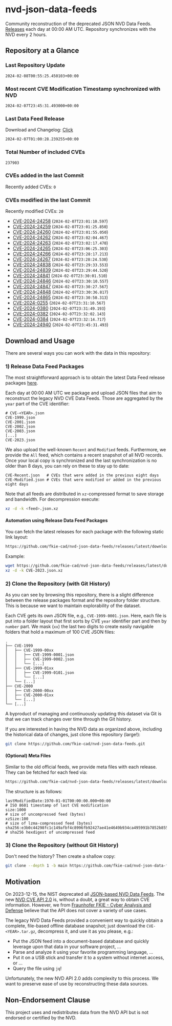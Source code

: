 # nvd-json-data-feeds

Community reconstruction of the deprecated JSON NVD Data Feeds. 
[Releases](https://github.com/fkie-cad/nvd-json-data-feeds/releases/latest) each day at 00:00 AM UTC.
Repository synchronizes with the NVD every 2 hours.

## Repository at a Glance

### Last Repository Update

```plain
2024-02-08T00:55:25.450103+00:00
```

### Most recent CVE Modification Timestamp synchronized with NVD

```plain
2024-02-07T23:45:31.493000+00:00
```

### Last Data Feed Release

Download and Changelog: [Click](https://github.com/fkie-cad/nvd-json-data-feeds/releases/latest)

```plain
2024-02-07T01:00:28.239255+00:00
```

### Total Number of included CVEs

```plain
237903
```

### CVEs added in the last Commit

Recently added CVEs: `0`



### CVEs modified in the last Commit

Recently modified CVEs: `20`

* [CVE-2024-24258](CVE-2024/CVE-2024-242xx/CVE-2024-24258.json) (`2024-02-07T23:01:10.597`)
* [CVE-2024-24259](CVE-2024/CVE-2024-242xx/CVE-2024-24259.json) (`2024-02-07T23:01:25.850`)
* [CVE-2024-24260](CVE-2024/CVE-2024-242xx/CVE-2024-24260.json) (`2024-02-07T23:01:55.050`)
* [CVE-2024-24262](CVE-2024/CVE-2024-242xx/CVE-2024-24262.json) (`2024-02-07T23:02:04.467`)
* [CVE-2024-24263](CVE-2024/CVE-2024-242xx/CVE-2024-24263.json) (`2024-02-07T23:02:17.470`)
* [CVE-2024-24265](CVE-2024/CVE-2024-242xx/CVE-2024-24265.json) (`2024-02-07T23:06:25.303`)
* [CVE-2024-24266](CVE-2024/CVE-2024-242xx/CVE-2024-24266.json) (`2024-02-07T23:28:17.213`)
* [CVE-2024-24267](CVE-2024/CVE-2024-242xx/CVE-2024-24267.json) (`2024-02-07T23:28:24.530`)
* [CVE-2024-24838](CVE-2024/CVE-2024-248xx/CVE-2024-24838.json) (`2024-02-07T23:29:33.553`)
* [CVE-2024-24839](CVE-2024/CVE-2024-248xx/CVE-2024-24839.json) (`2024-02-07T23:29:44.520`)
* [CVE-2024-24841](CVE-2024/CVE-2024-248xx/CVE-2024-24841.json) (`2024-02-07T23:30:01.510`)
* [CVE-2024-24846](CVE-2024/CVE-2024-248xx/CVE-2024-24846.json) (`2024-02-07T23:30:10.557`)
* [CVE-2024-24847](CVE-2024/CVE-2024-248xx/CVE-2024-24847.json) (`2024-02-07T23:30:27.567`)
* [CVE-2024-24848](CVE-2024/CVE-2024-248xx/CVE-2024-24848.json) (`2024-02-07T23:30:36.817`)
* [CVE-2024-24865](CVE-2024/CVE-2024-248xx/CVE-2024-24865.json) (`2024-02-07T23:30:50.313`)
* [CVE-2024-0255](CVE-2024/CVE-2024-02xx/CVE-2024-0255.json) (`2024-02-07T23:31:10.567`)
* [CVE-2024-0380](CVE-2024/CVE-2024-03xx/CVE-2024-0380.json) (`2024-02-07T23:31:49.193`)
* [CVE-2024-0382](CVE-2024/CVE-2024-03xx/CVE-2024-0382.json) (`2024-02-07T23:32:02.143`)
* [CVE-2024-0384](CVE-2024/CVE-2024-03xx/CVE-2024-0384.json) (`2024-02-07T23:32:14.717`)
* [CVE-2024-24940](CVE-2024/CVE-2024-249xx/CVE-2024-24940.json) (`2024-02-07T23:45:31.493`)


## Download and Usage

There are several ways you can work with the data in this repository:

### 1) Release Data Feed Packages

The most straightforward approach is to obtain the latest Data Feed release packages [here](https://github.com/fkie-cad/nvd-json-data-feeds/releases/latest).

Each day at 00:00 AM UTC we package and upload JSON files that aim to reconstruct the legacy NVD CVE Data Feeds.
Those are aggregated by the `year` part of the CVE identifier:

```
# CVE-<YEAR>.json
CVE-1999.json
CVE-2001.json
CVE-2002.json
CVE-2003.json
[...]
CVE-2023.json
```

We also upload the well-known `Recent` and `Modified` feeds.
Furthermore, we provide the `All` feed, which contains a recent snapshot of all NVD records.
Once your local copy is synchronized and the last synchronization is no older than 8 days, you can rely on these to stay up to date:

```plain
CVE-Recent.json   # CVEs that were added in the previous eight days
CVE-Modified.json # CVEs that were modified or added in the previous eight days
```

Note that all feeds are distributed in `xz`-compressed format to save storage and bandwidth.
For decompression execute:

```sh
xz -d -k <feed>.json.xz
```


#### Automation using Release Data Feed Packages

You can fetch the latest releases for each package with the following static link layout:

```sh
https://github.com/fkie-cad/nvd-json-data-feeds/releases/latest/download/CVE-<YEAR>.json.xz
```

Example:

```sh
wget https://github.com/fkie-cad/nvd-json-data-feeds/releases/latest/download/CVE-2023.json.xz
xz -d -k CVE-2023.json.xz
```



### 2) Clone the Repository (with Git History)

As you can see by browsing this repository, there is a slight difference between the release packages format and the repository folder structure.
This is because we want to maintain explorability of the dataset.

Each CVE gets its own JSON file, e.g., `CVE-1999-0001.json`.
Here, each file is put into a folder layout that first sorts by CVE `year` identifier part and then by `number` part.
We mask (`xx`) the last two digits to create easily navigable folders that hold a maximum of 100 CVE JSON files:

```plain
.
├── CVE-1999
│   ├── CVE-1999-00xx
│   │   ├── CVE-1999-0001.json
│   │   ├── CVE-1999-0002.json
│   │   └── [...]
│   ├── CVE-1999-01xx
│   │   ├── CVE-1999-0101.json
│   │   └── [...]
│   └── [...]
├── CVE-2000
│   ├── CVE-2000-00xx
│   ├── CVE-2000-01xx
│   └── [...]
└── [...]
```

A byproduct of managing and continuously updating this dataset via Git is that we can track changes over time through the Git history.

If you are interested in having the NVD data as organized above, including the historical data of changes, just clone this repository (large!):

```sh
git clone https://github.com/fkie-cad/nvd-json-data-feeds.git
```

#### (Optional) Meta Files

Similar to the old official feeds, we provide meta files with each release. They can be fetched for each feed via:

```sh
https://github.com/fkie-cad/nvd-json-data-feeds/releases/latest/download/CVE-<YEAR>.meta
```

The structure is as follows:

```plain
lastModifiedDate:1970-01-01T00:00:00.000+00:00                          # ISO 8601 timestamp of last CVE modification
size:1000                                                               # size of uncompressed feed (bytes)
xzSize:100                                                              # size of lzma-compressed feed (bytes)
sha256:e3b0c44298fc1c149afbf4c8996fb92427ae41e4649b934ca495991b7852b855 # sha256 hexdigest of uncompressed feed
```


### 3) Clone the Repository (without Git History)

Don't need the history? Then create a shallow copy:

```sh
git clone --depth 1 -b main https://github.com/fkie-cad/nvd-json-data-feeds.git
```

## Motivation

On 2023-12-15, the NIST deprecated all [JSON-based NVD Data Feeds](https://nvd.nist.gov/vuln/data-feeds#divRetirementBanner-1).
The new [NVD CVE API 2.0](https://nvd.nist.gov/developers/vulnerabilities) is, without a doubt, a great way to obtain CVE information.
However, we from [Fraunhofer FKIE - Cyber Analysis and Defense](https://www.fkie.fraunhofer.de/en/departments/cad.html) believe that the API does not cover a variety of use cases.

The legacy NVD Data Feeds provided a convenient way to quickly obtain a complete, file-based offline database snapshot; just download the `CVE-<YEAR>.tar.gz`, decompress it, and use it as you please, e.g.:

* Put the JSON feed into a document-based database and quickly leverage upon that data in your software project, ...
* Parse and analyze it using your favorite programming language, ...
* Put it on a USB stick and transfer it to a system without internet access, or ...
* Query the file using `jq`!

Unfortunately, the new NVD API 2.0 adds complexity to this process.
We want to preserve ease of use by reconstructing these data sources.

## Non-Endorsement Clause

This project uses and redistributes data from the NVD API but is not endorsed or certified by the NVD.